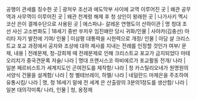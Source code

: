 공행이 관세를 징수한 곳		| 광저우
조선과 에도막부 사이에 교역 이루어진 곳		| 왜관
공무역과 사무역이 이루어진 곳		| 왜관
천계령 해제 후 청 상인이 왕래한 곳		| 나가사키
멕시코산 은이 결제수단으로 사용된 곳		| 에스파냐- 갈레온
연행도이 산하이관		| 명 청대 조선 사신
고소번화도		| 18세기 중반 쑤저우
임진왜란 당시 귀화/인물		| 사야카(김충선)
아리타 자기 발전에 기여/ 인물		| 이삼평
대통력을 시헌력으로 개정/ 인물		| 아담 샬
크리스트교 포교 과정에서 공자와 조상에 대하 제사를 지내는 전례를 인정할 것인가 여부/ 문제, 내용		| 전례문제, 청-강희제 때 전례문제로 인해 크리스트교 포교가 금지되었다
마테오리치가 중국견문록 저술/ 나라		| 명대
프랜시스코 하비에르가 포교활동 전개/ 나라		| 일본
페르비스트가 세계지도인 곤여전도를 제작함/ 나라		| 청
카스틸리오네가 원명원의 서양식 건물을 설계함/ 나라		| 청
벨테브레이, 하멜/ 나라		| 네덜란드
마제은을 주조하여 유통시킴/ 나라		| 명, 청
16세기 말에 전 세계 은 산출량의 3분의1정도를 생산함/ 나라		| 일본
대의각미록/ 나라, 인물		| 청, 옹정제
